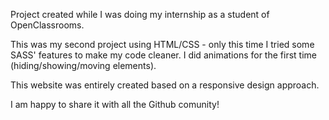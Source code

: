 Project created while I was doing my internship as a student of OpenClassrooms.

This was my second project using HTML/CSS - only this time I tried some SASS' features to make my code cleaner. I did animations for the first time (hiding/showing/moving elements). 

This website was entirely created based on a responsive design approach. 

I am happy to share it with all the Github comunity!
